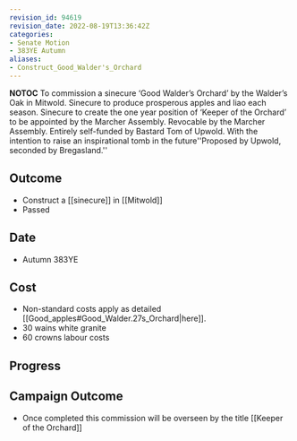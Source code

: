 ```yaml
---
revision_id: 94619
revision_date: 2022-08-19T13:36:42Z
categories:
- Senate Motion
- 383YE Autumn
aliases:
- Construct_Good_Walder's_Orchard
---
```




__NOTOC__
To commission a sinecure ‘Good Walder’s Orchard’ by the Walder’s Oak in Mitwold. Sinecure to produce prosperous apples and liao each season. Sinecure to create the one year position of ‘Keeper of the Orchard’ to be appointed by the Marcher Assembly. Revocable by the Marcher Assembly. Entirely self-funded by Bastard Tom of Upwold. With the intention to raise an inspirational tomb in the future''Proposed by Upwold, seconded by Bregasland.''
## Outcome
* Construct a [[sinecure]] in [[Mitwold]]
* Passed
## Date
* Autumn 383YE
## Cost
* Non-standard costs apply as detailed [[Good_apples#Good_Walder.27s_Orchard|here]].
* 30 wains white granite
* 60 crowns labour costs
## Progress

## Campaign Outcome
* Once completed this commission will be overseen by the title [[Keeper of the Orchard]]